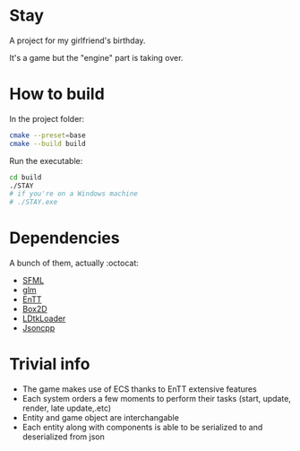 # Stay

A project for my girlfriend's birthday.

It's a game but the "engine" part is taking over.

# How to build

In the project folder:
```bash
cmake --preset=base
cmake --build build
```
Run the executable:
```bash
cd build
./STAY
# if you're on a Windows machine
# ./STAY.exe
```

# Dependencies

A bunch of them, actually :octocat:
* [SFML](https://github.com/SFML/SFML)
* [glm](https://github.com/g-truc/glm)
* [EnTT](https://github.com/skypjack/entt)
* [Box2D](https://github.com/erincatto/box2d)
* [LDtkLoader](https://github.com/Madour/LDtkLoader)
* [Jsoncpp](https://github.com/open-source-parsers/jsoncpp)

# Trivial info

* The game makes use of ECS thanks to EnTT extensive features
* Each system orders a few moments to perform their tasks (start, update, render, late update,.etc)
* Entity and game object are interchangable
* Each entity along with components is able to be serialized to and deserialized from json
